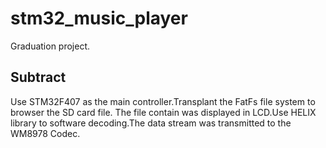 # stm32\_music\_player

Graduation project.

## Subtract

Use STM32F407 as the main controller.Transplant the FatFs file system to browser the SD card file. The file contain was displayed in LCD.Use HELIX library to software decoding.The data stream was transmitted to the WM8978 Codec.
